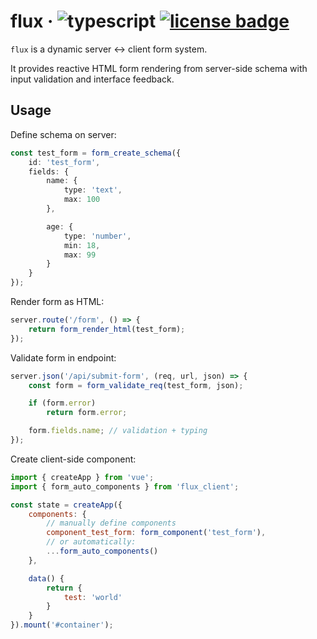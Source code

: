 # flux &middot; ![typescript](https://img.shields.io/badge/language-typescript-blue) [![license badge](https://img.shields.io/github/license/Kruithne/devkit?color=yellow)](LICENSE)

`flux` is a dynamic server ↔ client form system.

It provides reactive HTML form rendering from server-side schema with input validation and interface feedback.

## Usage

Define schema on server:
```ts
const test_form = form_create_schema({
	id: 'test_form',
	fields: {
		name: {
			type: 'text',
			max: 100
		},

		age: {
			type: 'number',
			min: 18,
			max: 99
		}
	}
});
```

Render form as HTML:
```ts
server.route('/form', () => {
	return form_render_html(test_form);
});
```

Validate form in endpoint:
```ts
server.json('/api/submit-form', (req, url, json) => {
	const form = form_validate_req(test_form, json);

	if (form.error)
		return form.error;

	form.fields.name; // validation + typing
});
```

Create client-side component:
```js
import { createApp } from 'vue';
import { form_auto_components } from 'flux_client';

const state = createApp({
	components: {
		// manually define components
		component_test_form: form_component('test_form'),
		// or automatically:
		...form_auto_components()
	},

	data() {
		return {
			test: 'world'
		}
	}
}).mount('#container');
```